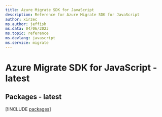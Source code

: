 ```yaml
---
title: Azure Migrate SDK for JavaScript
description: Reference for Azure Migrate SDK for JavaScript
author: xirzec
ms.author: jeffish
ms.data: 04/06/2023
ms.topic: reference
ms.devlang: javascript
ms.service: migrate
---
```

# Azure Migrate SDK for JavaScript - latest
## Packages - latest
[!INCLUDE [packages](migrate-index.md)]